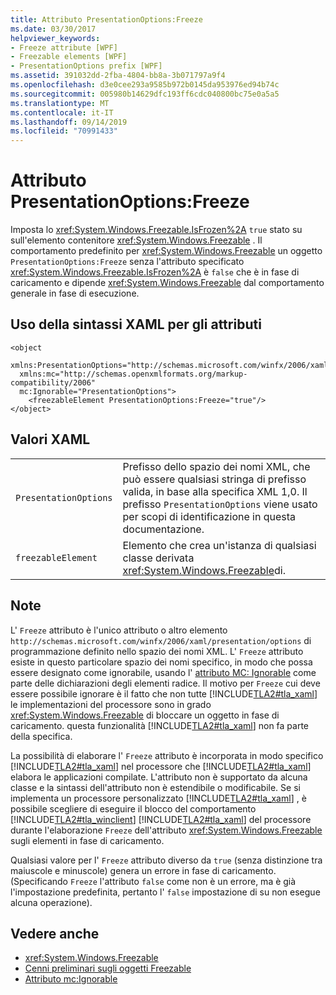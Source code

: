 ```yaml
---
title: Attributo PresentationOptions:Freeze
ms.date: 03/30/2017
helpviewer_keywords:
- Freeze attribute [WPF]
- Freezable elements [WPF]
- PresentationOptions prefix [WPF]
ms.assetid: 391032dd-2fba-4804-bb8a-3b071797a9f4
ms.openlocfilehash: d3e0cee293a9585b972b0145da953976ed94b74c
ms.sourcegitcommit: 005980b14629dfc193ff6cdc040800bc75e0a5a5
ms.translationtype: MT
ms.contentlocale: it-IT
ms.lasthandoff: 09/14/2019
ms.locfileid: "70991433"
---
```

# <a name="presentationoptionsfreeze-attribute"></a>Attributo PresentationOptions:Freeze
Imposta lo <xref:System.Windows.Freezable.IsFrozen%2A> `true` stato su sull'elemento contenitore <xref:System.Windows.Freezable> . Il comportamento predefinito per <xref:System.Windows.Freezable> un oggetto `PresentationOptions:Freeze` senza l'attributo specificato <xref:System.Windows.Freezable.IsFrozen%2A> è `false` che è in fase di caricamento e dipende <xref:System.Windows.Freezable> dal comportamento generale in fase di esecuzione.  
  
## <a name="xaml-attribute-usage"></a>Uso della sintassi XAML per gli attributi  
  
```xaml  
<object  
  xmlns:PresentationOptions="http://schemas.microsoft.com/winfx/2006/xaml/presentation/options"  
  xmlns:mc="http://schemas.openxmlformats.org/markup-compatibility/2006"  
  mc:Ignorable="PresentationOptions">  
    <freezableElement PresentationOptions:Freeze="true"/>  
</object>  
```  
  
## <a name="xaml-values"></a>Valori XAML  
  
|||  
|-|-|  
|`PresentationOptions`|Prefisso dello spazio dei nomi XML, che può essere qualsiasi stringa di prefisso valida, in base alla specifica XML 1,0. Il prefisso `PresentationOptions` viene usato per scopi di identificazione in questa documentazione.|  
|`freezableElement`|Elemento che crea un'istanza di qualsiasi classe derivata <xref:System.Windows.Freezable>di.|  
  
## <a name="remarks"></a>Note  
 L' `Freeze` attributo è l'unico attributo o altro elemento `http://schemas.microsoft.com/winfx/2006/xaml/presentation/options` di programmazione definito nello spazio dei nomi XML. L' `Freeze` attributo esiste in questo particolare spazio dei nomi specifico, in modo che possa essere designato come ignorabile, usando l' [attributo MC: Ignorable](mc-ignorable-attribute.md) come parte delle dichiarazioni degli elementi radice. Il motivo per `Freeze` cui deve essere possibile ignorare è il fatto che non tutte [!INCLUDE[TLA2#tla_xaml](../../../../includes/tla2sharptla-xaml-md.md)] le implementazioni del processore sono in grado <xref:System.Windows.Freezable> di bloccare un oggetto in fase di caricamento. questa funzionalità [!INCLUDE[TLA2#tla_xaml](../../../../includes/tla2sharptla-xaml-md.md)] non fa parte della specifica.  
  
 La possibilità di elaborare l' `Freeze` attributo è incorporata in modo specifico [!INCLUDE[TLA2#tla_xaml](../../../../includes/tla2sharptla-xaml-md.md)] nel processore che [!INCLUDE[TLA2#tla_xaml](../../../../includes/tla2sharptla-xaml-md.md)] elabora le applicazioni compilate. L'attributo non è supportato da alcuna classe e la sintassi dell'attributo non è estendibile o modificabile. Se si implementa un processore personalizzato [!INCLUDE[TLA2#tla_xaml](../../../../includes/tla2sharptla-xaml-md.md)] , è possibile scegliere di eseguire il blocco del comportamento [!INCLUDE[TLA2#tla_winclient](../../../../includes/tla2sharptla-winclient-md.md)] [!INCLUDE[TLA2#tla_xaml](../../../../includes/tla2sharptla-xaml-md.md)] del processore durante l'elaborazione `Freeze` dell'attributo <xref:System.Windows.Freezable> sugli elementi in fase di caricamento.  
  
 Qualsiasi valore per l' `Freeze` attributo diverso da `true` (senza distinzione tra maiuscole e minuscole) genera un errore in fase di caricamento. (Specificando `Freeze` l'attributo `false` come non è un errore, ma è già l'impostazione predefinita, pertanto l' `false` impostazione di su non esegue alcuna operazione).  
  
## <a name="see-also"></a>Vedere anche

- <xref:System.Windows.Freezable>
- [Cenni preliminari sugli oggetti Freezable](freezable-objects-overview.md)
- [Attributo mc:Ignorable](mc-ignorable-attribute.md)
